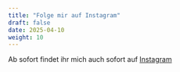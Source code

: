 ```yaml
---
title: "Folge mir auf Instagram"
draft: false
date: 2025-04-10
weight: 10
---
```


Ab sofort findet ihr mich auch sofort auf
[Instagram](https://www.instagram.com/hundeschule_herz_as/)
